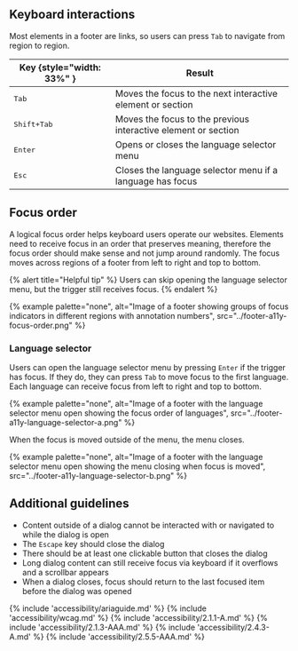 ## Keyboard interactions 
Most elements in a footer are links, so users can press `Tab` to navigate from region to region.

| Key {style="width: 33%" } | Result                                                         |
| ------------------------- | -------------------------------------------------------------- |
| <kbd>Tab</kbd>            | Moves the focus to the next interactive element or section     |
| <kbd>Shift+Tab</kbd>      | Moves the focus to the previous interactive element or section |
| <kbd>Enter</kbd>          | Opens or closes the language selector menu                     |
| <kbd>Esc</kbd>            | Closes the language selector menu if a language has focus      |

## Focus order 
A logical focus order helps keyboard users operate our websites. Elements need to receive focus in an order that preserves meaning, therefore the focus order should make sense and not jump around randomly. The focus moves across regions of a footer from left to right and top to bottom.

{% alert title="Helpful tip" %}
Users can skip opening the language selector menu, but the trigger still receives focus.
{% endalert %}

{% example palette="none",
          alt="Image of a footer showing groups of focus indicators in different regions with annotation numbers",
          src="../footer-a11y-focus-order.png" %}

### Language selector
Users can open the language selector menu by pressing `Enter` if the trigger has focus. If they do, they can press `Tab` to move focus to the first language. Each language can receive focus from left to right and top to bottom.

{% example palette="none",
          alt="Image of a footer with the language selector menu open showing the focus order of languages",
          src="../footer-a11y-language-selector-a.png" %}


When the focus is moved outside of the menu, the menu closes.

{% example palette="none",
          alt="Image of a footer with the language selector menu open showing the menu closing when focus is moved",
          src="../footer-a11y-language-selector-b.png" %}

## Additional guidelines
- Content outside of a dialog cannot be interacted with or navigated to while the dialog is open
- The `Escape` key should close the dialog
- There should be at least one clickable button that closes the dialog
- Long dialog content can still receive focus via keyboard if it overflows and a scrollbar appears
- When a dialog closes, focus should return to the last focused item before the dialog was opened


{% include 'accessibility/ariaguide.md' %}
{% include 'accessibility/wcag.md' %}
{% include 'accessibility/2.1.1-A.md' %}
{% include 'accessibility/2.1.3-AAA.md' %}
{% include 'accessibility/2.4.3-A.md' %}
{% include 'accessibility/2.5.5-AAA.md' %}
